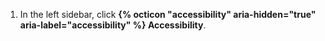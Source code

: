 1. In the left sidebar, click **{% octicon "accessibility" aria-hidden="true" aria-label="accessibility" %} Accessibility**.
